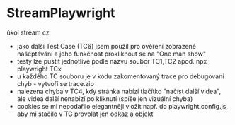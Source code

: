 # StreamPlaywright
úkol stream cz

- jako další Test Case (TC6) jsem použil pro ověření zobrazené našeptávání a jeho funkčnost prokliknout se na "One man show"
- testy lze pustit jednotlivě podle nazvu soubor TC1,TC2 apod. npx playwright TCx
- u každého TC souboru je v kódu zakomentovaný trace pro debugovaní chyb - vytvoří se trace.zip
- nalezena chyba v TC4, kdy stránka nabízí tlačítko "načíst další videa", ale videa další nenabízí po kliknutí (spíše jen vizuální chyba)
- cookies se mi nepodařilo elegantněji vložit např. do playwright.config.js, aby mi stačilo v TC provolat jen odkaz a objekt

